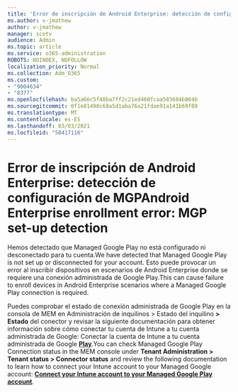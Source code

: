 ```yaml
---
title: 'Error de inscripción de Android Enterprise: detección de configuración de MGP'
ms.author: v-jmathew
author: v-jmathew
manager: scotv
audience: Admin
ms.topic: article
ms.service: o365-administration
ROBOTS: NOINDEX, NOFOLLOW
localization_priority: Normal
ms.collection: Adm_O365
ms.custom:
- "9004634"
- "8377"
ms.openlocfilehash: ba5a66c5f48ba7ff2c21ed460fcaa583684b864b
ms.sourcegitcommit: 0f1e81498c68a5d1aba76a21fdae91a141b69f89
ms.translationtype: MT
ms.contentlocale: es-ES
ms.lasthandoff: 03/03/2021
ms.locfileid: "50417116"
---
```

# <a name="android-enterprise-enrollment-error-mgp-set-up-detection"></a><span data-ttu-id="982cb-102">Error de inscripción de Android Enterprise: detección de configuración de MGP</span><span class="sxs-lookup"><span data-stu-id="982cb-102">Android Enterprise enrollment error: MGP set-up detection</span></span>

<span data-ttu-id="982cb-103">Hemos detectado que Managed Google Play no está configurado ni desconectado para tu cuenta.</span><span class="sxs-lookup"><span data-stu-id="982cb-103">We have detected that Managed Google Play is not set up or disconnected for your account.</span></span> <span data-ttu-id="982cb-104">Esto puede provocar un error al inscribir dispositivos en escenarios de Android Enterprise donde se requiere una conexión administrada de Google Play.</span><span class="sxs-lookup"><span data-stu-id="982cb-104">This can cause failure to enroll devices in Android Enterprise scenarios where a Managed Google Play connection is required.</span></span>

<span data-ttu-id="982cb-105">Puedes comprobar el estado de conexión administrada de Google Play en la consola de MEM en Administración de inquilinos > Estado del inquilino **> Estado** del conector y revisar la siguiente documentación para obtener información sobre cómo conectar tu cuenta de Intune a tu cuenta administrada de Google: Conectar la cuenta de Intune a tu cuenta administrada de Google **[Play](https://docs.microsoft.com/mem/intune/enrollment/connect-intune-android-enterprise)**.</span><span class="sxs-lookup"><span data-stu-id="982cb-105">You can check Managed Google Play Connection status in the MEM console under **Tenant Administration > Tenant status > Connector status** and review the following documentation to learn how to connect your Intune account to your Managed Google account: **[Connect your Intune account to your Managed Google Play account](https://docs.microsoft.com/mem/intune/enrollment/connect-intune-android-enterprise)**.</span></span>
